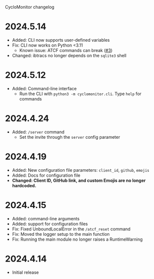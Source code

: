 CycloMonitor changelog

# 2024.5.14
* Added: CLI now supports user-defined variables
* Fix: CLI now works on Python <3.11
    * Known issue: ATCF commands can break ([#3](https://github.com/ntvmb/cyclomonitor/issues/3))
* Changed: ibtracs no longer depends on the `sqlite3` shell

# 2024.5.12
* Added: Command-line interface
    * Run the CLI with `python3 -m cyclomonitor.cli`. Type `help` for commands

# 2024.4.24
* Added: `/server` command
    * Set the invite through the `server` config parameter

# 2024.4.19
* Added: New configuration file parameters: `client_id`, `github`, `emojis`
* Added: Docs for configuration file
* **Changed: Client ID, GitHub link, and custom Emojis are no longer hardcoded.**

# 2024.4.15
* Added: command-line arguments
* Added: support for configuration files
* Fix: Fixed UnboundLocalError in the `/atcf_reset` command
* Fix: Moved the logger setup to the main function
* Fix: Running the main module no longer raises a RuntimeWarning

# 2024.4.14
* Initial release
